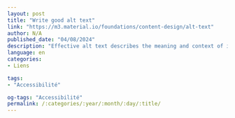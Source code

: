 ```yaml
---
layout: post
title: "Write good alt text"
link: "https://m3.material.io/foundations/content-design/alt-text"
author: N/A
published_date: "04/08/2024"
description: "Effective alt text describes the meaning and context of images for screen reader users"
language: en
categories:
- Liens

tags:
- "Accessibilité"

og-tags: "Accessibilité"
permalink: /:categories/:year/:month/:day/:title/
---
```

